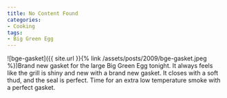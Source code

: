 ```yaml
---
title: No Content Found
categories:
- Cooking
tags:
- Big Green Egg
---
```


![bge-gasket]({{ site.url }}{% link /assets/posts/2009/bge-gasket.jpeg %})Brand new gasket for the large Big Green Egg tonight. It always feels like the grill is shiny and new with a brand new gasket. It closes with a soft thud, and the seal is perfect. Time for an extra low temperature smoke with a perfect gasket.

